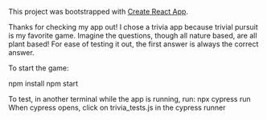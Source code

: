 This project was bootstrapped with [Create React App](https://github.com/facebook/create-react-app).


Thanks for checking my app out! I chose a trivia app because trivial pursuit is my favorite game. Imagine the questions, though all nature based, are all plant based! For ease of testing it out, the first answer is always the correct answer.

To start the game:

npm install
npm start

To test, in another terminal while the app is running, run:
npx cypress run
When cypress opens, click on trivia_tests.js in the cypress runner

